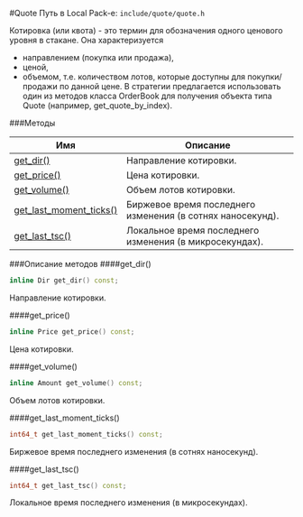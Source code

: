 #Quote
Путь в Local Pack-е: `include/quote/quote.h`

Котировка (или квота) - это термин для обозначения одного ценового уровня в стакане.
Она характеризуется
- направлением (покупка или продажа),
- ценой,
- объемом, т.е. количеством лотов, которые доступны для покупки/продажи по данной цене.
В стратегии предлагается использовать один из методов класса OrderBook для получения
объекта типа Quote (например, get_quote_by_index).

###Методы

|Имя| Описание|
|------------------|--------------------|
|[get_dir()](#get_dir)|Направление котировки.|
|[get_price()](#get_price)|Цена котировки.|
|[get_volume()](#get_volume)|Объем лотов котировки.|
|[get_last_moment_ticks()](#get_last_moment_ticks)|Биржевое время последнего изменения (в сотнях наносекунд).|
|[get_last_tsc()](#get_last_tsc)|Локальное время последнего изменения (в микросекундах).|

###Описание методов
<a name="get_dir"></a>
####get_dir()
```c++
inline Dir get_dir() const;
```
Направление котировки.

<a name="get_price"></a>
####get_price()
```c++
inline Price get_price() const;
```
Цена котировки.

<a name="get_volume"></a>
####get_volume()
```c++
inline Amount get_volume() const;
```
Объем лотов котировки.

<a name="get_last_moment_ticks"></a>
####get_last_moment_ticks()
```c++
int64_t get_last_moment_ticks() const;
```
Биржевое время последнего изменения (в сотнях наносекунд).

<a name="get_last_tsc"></a>
####get_last_tsc()
```c++
int64_t get_last_tsc() const;
```
Локальное время последнего изменения (в микросекундах).


